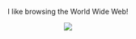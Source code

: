 <p align="center"> I like browsing the World Wide Web!
<p align="center"> <a href="https://28dayslater.neocities.org/"><img src="https://github.com/PRAISETHELARD/PRAISETHELARD/blob/main/IMG_3468.gif">
